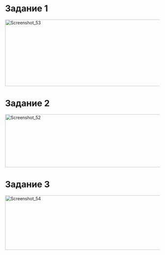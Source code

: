 # Задание 1

<img width="719" height="218" alt="Screenshot_53" src="https://github.com/user-attachments/assets/1229fd4f-ec44-4d69-b5a3-0f9f75897cea" />

# Задание 2

<img width="1173" height="173" alt="Screenshot_52" src="https://github.com/user-attachments/assets/8de23162-8321-41a9-8d73-05526c28e7df" />

# Задание 3

<img width="1010" height="178" alt="Screenshot_54" src="https://github.com/user-attachments/assets/8b82bc0f-9446-4f12-9c87-32dffc9a3134" />



